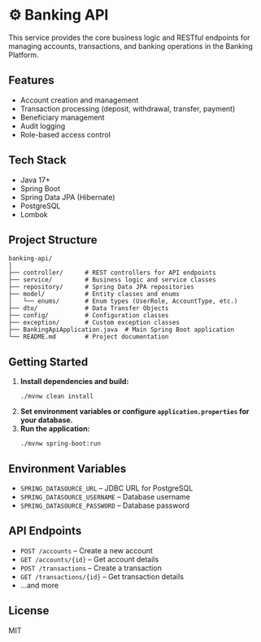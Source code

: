 # ⚙️ Banking API

This service provides the core business logic and RESTful endpoints for managing accounts, transactions, and banking operations in the Banking Platform.

## Features

- Account creation and management
- Transaction processing (deposit, withdrawal, transfer, payment)
- Beneficiary management
- Audit logging
- Role-based access control

## Tech Stack

- Java 17+
- Spring Boot
- Spring Data JPA (Hibernate)
- PostgreSQL
- Lombok

## Project Structure

```
banking-api/
│
├── controller/      # REST controllers for API endpoints
├── service/         # Business logic and service classes
├── repository/      # Spring Data JPA repositories
├── model/           # Entity classes and enums
│   └── enums/       # Enum types (UserRole, AccountType, etc.)
├── dto/             # Data Transfer Objects
├── config/          # Configuration classes
├── exception/       # Custom exception classes
├── BankingApiApplication.java  # Main Spring Boot application
└── README.md        # Project documentation
```

## Getting Started

1. **Install dependencies and build:**
   ```
   ./mvnw clean install
   ```
2. **Set environment variables or configure `application.properties` for your database.**
3. **Run the application:**
   ```
   ./mvnw spring-boot:run
   ```

## Environment Variables

- `SPRING_DATASOURCE_URL` – JDBC URL for PostgreSQL
- `SPRING_DATASOURCE_USERNAME` – Database username
- `SPRING_DATASOURCE_PASSWORD` – Database password

## API Endpoints

- `POST /accounts` – Create a new account
- `GET /accounts/{id}` – Get account details
- `POST /transactions` – Create a transaction
- `GET /transactions/{id}` – Get transaction details
- ...and more

## License

MIT